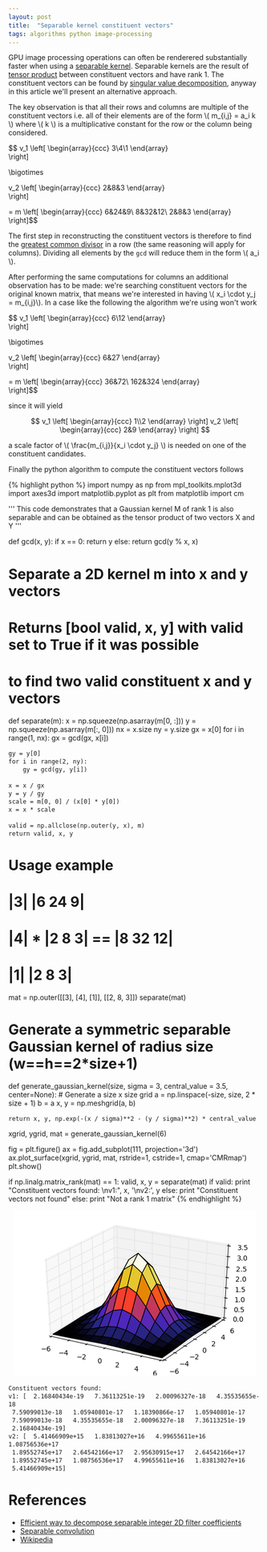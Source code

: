 ```yaml
---
layout: post
title:  "Separable kernel constituent vectors"
tags: algorithms python image-processing
---
```


GPU image processing operations can often be renderered substantially
faster when using a [separable kernel](https://en.wikipedia.org/wiki/Separable_filter).
Separable kernels are the result of [tensor product](https://en.wikipedia.org/wiki/Outer_product)
between constituent vectors and have rank 1. The constituent vectors can be found
by [singular value decomposition](http://blogs.mathworks.com/steve/2006/11/28/separable-convolution-part-2/),
anyway in this article we'll present an alternative approach.

The key observation is that all their rows and columns are multiple of the constituent vectors
i.e. all of their elements are of the form \\( m_{i,j} = a_i k \\) where \\( k \\) is a
multiplicative constant for the row or the column being considered.

$$
v_1
\left[
    \begin{array}{ccc}
      3\\4\\1
    \end{array}		
\right]

\bigotimes

v_2
\left[
   \begin{array}{ccc}
     2&8&3
   \end{array}		
\right]

=
m
\left[
    \begin{array}{ccc}
      6&24&9\\
      8&32&12\\
      2&8&3
    \end{array}		
\right]$$

The first step in reconstructing the constituent vectors is therefore to find
the [greatest common divisor](https://en.wikipedia.org/wiki/Greatest_common_divisor)
in a row (the same reasoning will apply for columns). Dividing all elements by
the `gcd` will reduce them in the form \\( a_i \\).

After performing the same computations for columns an additional observation has
to be made: we're searching constituent vectors for the original known matrix, that
means we're interested in having \\( x_i \cdot y_j = m_{i,j}\\). In a case like
the following the algorithm we're using won't work

$$
v_1
\left[
    \begin{array}{ccc}
      6\\12
    \end{array}		
\right]

\bigotimes

v_2
\left[
   \begin{array}{ccc}
     6&27
   \end{array}		
\right]

=
m
\left[
    \begin{array}{ccc}
      36&72\\
      162&324
    \end{array}		
\right]$$

since it will yield

$$
v_1
\left[
    \begin{array}{ccc}
      1\\2
    \end{array}		
\right]
v_2
\left[
   \begin{array}{ccc}
     2&9
   \end{array}		
\right]
$$

a scale factor of \\( \frac{m_{i,j}}{x_i \cdot y_j} \\) is needed on one of the
constituent candidates.

Finally the python algorithm to compute the constituent vectors follows

{% highlight python %}
import numpy as np
from mpl_toolkits.mplot3d import axes3d
import matplotlib.pyplot as plt
from matplotlib import cm

'''
    This code demonstrates that a Gaussian kernel M of rank 1 is also
    separable and can be obtained as the tensor product of two vectors
    X and Y
'''


def gcd(x, y):
    if x == 0:
        return y
    else:
        return gcd(y % x, x)


# Separate a 2D kernel m into x and y vectors
# Returns [bool valid, x, y] with valid set to True if it was possible
# to find two valid constituent x and y vectors
def separate(m):
    x = np.squeeze(np.asarray(m[0, :]))
    y = np.squeeze(np.asarray(m[:, 0]))
    nx = x.size
    ny = y.size
    gx = x[0]
    for i in range(1, nx):
        gx = gcd(gx, x[i])

    gy = y[0]
    for i in range(2, ny):
        gy = gcd(gy, y[i])

    x = x / gx
    y = y / gy
    scale = m[0, 0] / (x[0] * y[0])
    x = x * scale

    valid = np.allclose(np.outer(y, x), m)
    return valid, x, y


# Usage example
# |3|                 |6  24   9|
# |4| * |2  8  3| ==  |8  32  12|
# |1|                 |2   8   3|
mat = np.outer([[3], [4], [1]], [[2, 8, 3]])
separate(mat)


# Generate a symmetric separable Gaussian kernel of radius size (w==h==2*size+1)
def generate_gaussian_kernel(size, sigma = 3, central_value = 3.5, center=None):
    # Generate a size x size grid
    a = np.linspace(-size, size, 2 * size + 1)
    b = a
    x, y = np.meshgrid(a, b)

    return x, y, np.exp(-(x / sigma)**2 - (y / sigma)**2) * central_value

xgrid, ygrid, mat = generate_gaussian_kernel(6)

fig = plt.figure()
ax = fig.add_subplot(111, projection='3d')
ax.plot_surface(xgrid, ygrid, mat, rstride=1, cstride=1, cmap='CMRmap')
plt.show()

if np.linalg.matrix_rank(mat) == 1:
    valid, x, y = separate(mat)
    if valid:
        print "Constituent vectors found: \nv1:", x, '\nv2:', y
    else:
        print "Constituent vectors not found"
else:
    print "Not a rank 1 matrix"
{% endhighlight %}

<p align="center">
	<a href="http://www.italiancpp.org/2016/11/02/coroutines-internals/">
    <img src="/images/posts/separablekernelconstituentvectors1.png"/>
  </a>
</p>


	Constituent vectors found:
	v1: [  2.16840434e-19   7.36113251e-19   2.00096327e-18   4.35535655e-18
	 7.59099013e-18   1.05940801e-17   1.18390866e-17   1.05940801e-17
	 7.59099013e-18   4.35535655e-18   2.00096327e-18   7.36113251e-19
	 2.16840434e-19]
	v2: [  5.41466909e+15   1.83813027e+16   4.99655611e+16   1.08756536e+17
	 1.89552745e+17   2.64542166e+17   2.95630915e+17   2.64542166e+17
	 1.89552745e+17   1.08756536e+17   4.99655611e+16   1.83813027e+16
	 5.41466909e+15]

References
=========

* [Efficient way to decompose separable integer 2D filter coefficients](http://dsp.stackexchange.com/questions/1868/fast-efficient-way-to-decompose-separable-integer-2d-filter-coefficients)
* [Separable convolution](http://blogs.mathworks.com/steve/2006/10/04/separable-convolution/)
* [Wikipedia](wikipedia.org)
